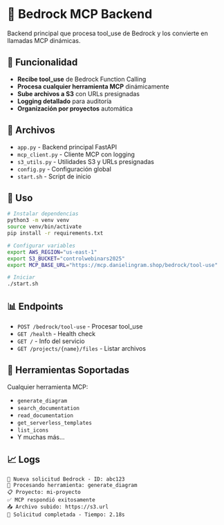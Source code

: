 # 🔧 Bedrock MCP Backend

Backend principal que procesa tool_use de Bedrock y los convierte en llamadas MCP dinámicas.

## 🎯 Funcionalidad

- **Recibe tool_use** de Bedrock Function Calling
- **Procesa cualquier herramienta MCP** dinámicamente
- **Sube archivos a S3** con URLs presignadas
- **Logging detallado** para auditoría
- **Organización por proyectos** automática

## 📁 Archivos

- `app.py` - Backend principal FastAPI
- `mcp_client.py` - Cliente MCP con logging
- `s3_utils.py` - Utilidades S3 y URLs presignadas
- `config.py` - Configuración global
- `start.sh` - Script de inicio

## 🚀 Uso

```bash
# Instalar dependencias
python3 -m venv venv
source venv/bin/activate
pip install -r requirements.txt

# Configurar variables
export AWS_REGION="us-east-1"
export S3_BUCKET="controlwebinars2025"
export MCP_BASE_URL="https://mcp.danielingram.shop/bedrock/tool-use"

# Iniciar
./start.sh
```

## 📊 Endpoints

- `POST /bedrock/tool-use` - Procesar tool_use
- `GET /health` - Health check
- `GET /` - Info del servicio
- `GET /projects/{name}/files` - Listar archivos

## 🔧 Herramientas Soportadas

Cualquier herramienta MCP:
- `generate_diagram`
- `search_documentation`
- `read_documentation`
- `get_serverless_templates`
- `list_icons`
- Y muchas más...

## 📈 Logs

```
🎯 Nueva solicitud Bedrock - ID: abc123
🔧 Procesando herramienta: generate_diagram
📋 Proyecto: mi-proyecto
✅ MCP respondió exitosamente
📤 Archivo subido: https://s3.url
🎉 Solicitud completada - Tiempo: 2.18s
```
